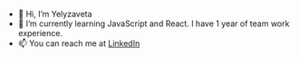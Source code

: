 - 👋 Hi, I’m Yelyzaveta
- 🌱 I’m currently learning JavaScript and React. I have 1 year of team work experience.
- 📫 You can reach me at [LinkedIn](https://www.linkedin.com/in/yelyzaveta-domanska-2185a5292/)



